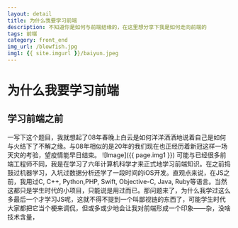 ```yaml
---
layout: detail
title: 为什么我要学习前端
description: 不知道你是如何与前端结缘的，在这里想分享下我是如何走向前端的
tags: 前端
category: front_end
img_url: /blowfish.jpg
img1: {{ site.imgurl }}/baiyun.jpeg
---
```

# 为什么我要学习前端
## 学习前端之前
一写下这个题目，我就想起了08年春晚上白云是如何洋洋洒洒地说着自己是如何与火结下了不解之缘。与08年相似的是20年的我们现在也正经历着新冠这样一场天灾的考验，望疫情能早日结束。
![Image]({{ page.img1 }})
可能与已经很多前端工程师不同，我是在学习了六年计算机科学才来正式地学习前端知识。在之前捣鼓过机器学习，入坑过数据分析还学了一段时间的iOS开发。直观点来说，在JS之前，我用过C, C++, Python,PHP, Swift, Objective-C, Java, Ruby等语言。当然这都只是学生时代的小项目，只能说是用过而已。那问题来了，为什么我学过这么多最后一个才学习JS呢，这就不得不提到一个叫鄙视链的东西了，可能学生时代大家都把它当个梗来调侃，但或多或少地会让我对前端形成一个印象——杂，没啥技术含量，
